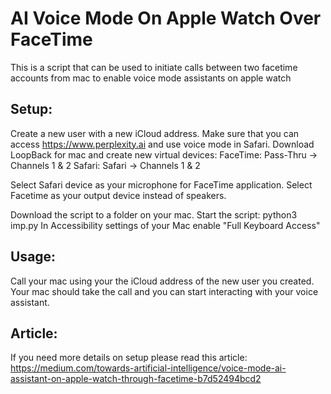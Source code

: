 # AI Voice Mode On Apple Watch Over FaceTime
This is a script that can be used to initiate calls between two facetime accounts from mac to enable voice mode assistants on apple watch

## Setup:
Create a new user with a new iCloud address.
Make sure that you can access https://www.perplexity.ai and use voice mode in Safari.
Download LoopBack for mac and create new virtual devices:
FaceTime: Pass-Thru -> Channels 1 & 2
Safari: Safari -> Channels 1 & 2

Select Safari device as your microphone for FaceTime application.
Select Facetime as your output device instead of speakers.

Download the script to a folder on your mac.
Start the script: python3 imp.py
In Accessibility settings of your Mac enable "Full Keyboard Access"

## Usage:
Call your mac using your the iCloud address of the new user you created. Your mac should take the call and you can start interacting with your voice assistant.

## Article:

If you need more details on setup please read this article: https://medium.com/towards-artificial-intelligence/voice-mode-ai-assistant-on-apple-watch-through-facetime-b7d52494bcd2

